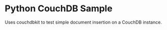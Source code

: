 Python CouchDB Sample
=====================

Uses couchdbkit to test simple document insertion on a CouchDB instance.
